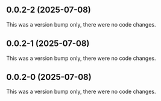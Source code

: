 ## 0.0.2-2 (2025-07-08)

This was a version bump only, there were no code changes.

## 0.0.2-1 (2025-07-08)

This was a version bump only, there were no code changes.

## 0.0.2-0 (2025-07-08)

This was a version bump only, there were no code changes.